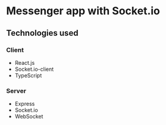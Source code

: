 # Messenger app with Socket.io

## Technologies used

### Client

- React.js
- Socket.io-client
- TypeScript

### Server

- Express
- Socket.io
- WebSocket
